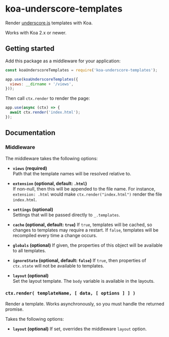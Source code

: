 # koa-underscore-templates

Render [underscore.js](http://underscorejs.org/) templates with Koa.

Works with Koa 2.x or newer.

## Getting started

Add this package as a middleware for your application:

```js
const koaUnderscoreTemplates = require('koa-underscore-templates');

app.use(koaUnderscoreTemplates({
  views: __dirname + '/views',
}));
```

Then call `ctx.render` to render the page:

```js
app.use(async (ctx) => {
  await ctx.render('index.html');
});
```

## Documentation

### Middleware

The middleware takes the following options:

* **`views` (required)**  
  Path that the template names will be resolved relative to.


* **`extension` (optional, default: `.html`)**  
  If non-null, then this will be appended to the file name. For instance, `extension: .html` would make `ctx.render("index.html")` render the file `index.html`.


* **`settings` (optional)**  
  Settings that will be passed directly to `_.templates`.


* **`cache` (optional, default: `true`)**
  If `true`, templates will be cached, so changes to templates may require a restart.
  If `false`, templates will be recompiled every time a change occurs.


* **`globals` (optional)**
  If given, the properties of this object will be available to all templates.


* **`ignoreState` (optional, default: `false`)**
  If `true`, then properties of `ctx.state` will not be available to templates.


* **`layout` (optional)**  
  Set the layout template. The `body` variable is available in the layouts.


### `ctx.render( templateName, [ data, [ options ] ] )`

Render a template. Works asynchronously, so you must handle the returned promise.

Takes the following options:
* **`layout` (optional)**
  If set, overrides the middleware `layout` option.
